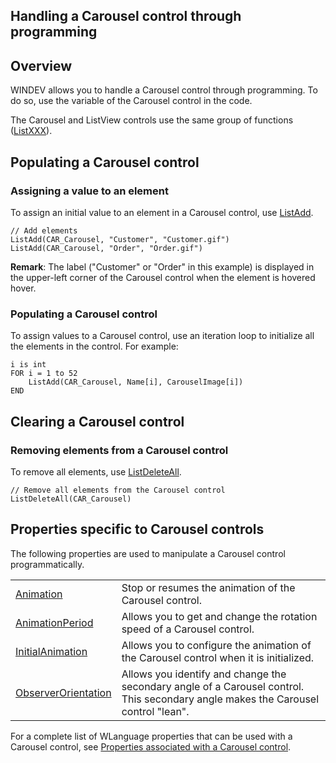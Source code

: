 


## Handling a Carousel control through programming
			



<a name="NOTE1"></a>
<a name="NOTE1_1"></a>


## Overview
<a name="overview_ELTTEXTE000135"></a>
WINDEV allows you to handle a Carousel control through programming. To do so, use the variable of the Carousel control in the code.

The Carousel and ListView controls use the same group of functions ([ListXXX](../WDLang1/3049001.md)).

<a name="NOTE2"></a>
<a name="NOTE2_1"></a>


## Populating a Carousel control
<a name="populating_carousel_control_ELTTEXTE000159"></a>


### Assigning a value to an element
<a name="assigning_value_element_ELTPARAGRAPHE000023"></a>

To assign an initial value to an element in a Carousel control, use [ListAdd](../WDLang1/3049004.md). 


```wl
// Add elements
ListAdd(CAR_Carousel, "Customer", "Customer.gif")
ListAdd(CAR_Carousel, "Order", "Order.gif")
```
**Remark**: The label ("Customer" or "Order" in this example) is displayed in the upper-left corner of the Carousel control when the element is hovered hover.
<a name="NOTE2_2"></a>


### Populating a Carousel control
<a name="populating_carousel_control_ELTPARAGRAPHE000036"></a>To assign values to a Carousel control, use an iteration loop to initialize all the elements in the control. For example: 


```wl
i is int
FOR i = 1 to 52
	ListAdd(CAR_Carousel, Name[i], CarouselImage[i])
END
```


<a name="NOTE3"></a>
<a name="NOTE3_1"></a>


## Clearing a Carousel control
<a name="clearing_carousel_control_ELTTEXTE000189"></a>


### Removing elements from a Carousel control
<a name="removing_elements_from_carousel_control_ELTPARAGRAPHE000047"></a>

To remove all elements, use [ListDeleteAll](../WDLang1/3049013.md).


```wl
// Remove all elements from the Carousel control
ListDeleteAll(CAR_Carousel)
```


<a name="NOTE4"></a>
<a name="NOTE4_1"></a>


## Properties specific to Carousel controls
<a name="properties_specific_carousel_controls_ELTTEXTE000213"></a>
The following properties are used to manipulate a Carousel control programmatically.


|   |   |
| --- | --- |
| [Animation](../Proprietes/2510006.md) | Stop or resumes the animation of the Carousel control. |
| [AnimationPeriod](../Proprietes/2510152.md) | Allows you to get and change the rotation speed of a Carousel control. |
| [InitialAnimation](../Proprietes/2510012.md) | Allows you to configure the animation of the Carousel control when it is initialized. |
| [ObserverOrientation](../Proprietes/2515046.md) | Allows you identify and change the secondary angle of a Carousel control. This secondary angle makes the Carousel control "lean". |


For a complete list of WLanguage properties that can be used with a Carousel control, see [Properties associated with a Carousel control](../WDChamp/1016003.md).


